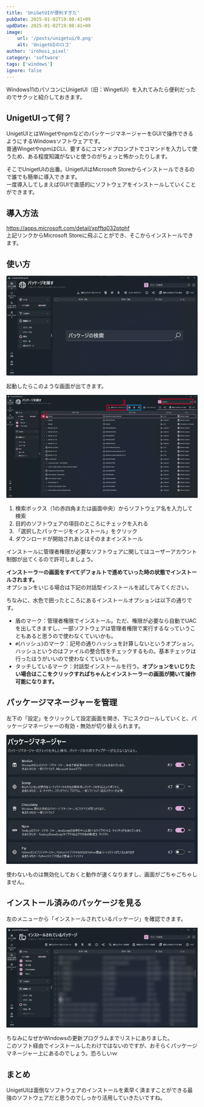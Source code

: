```yaml
---
title: 'UniGetUIが便利すぎた'
pubDate: 2025-01-02T19:08:41+09
updDate: 2025-01-02T19:08:41+09
image:
    url: '/posts/unigetui/0.png'
    alt: 'UnigetUIのロゴ'
author: 'irohosi_pixel'
category: 'software'
tags: ['windows']
ignore: false
---
```


Windows11のパソコンにUnigetUI（旧：WingetUI）を入れてみたら便利だったのでサクッと紹介しておきます。

## UnigetUIって何？

UnigetUIとはWingetやnpmなどのパッケージマネージャーをGUIで操作できるようにするWindowsソフトウェアです。  
普通WingetやnpmはCLI、要するにコマンドプロンプトでコマンドを入力して使うため、ある程度知識がないと使うのがちょっと怖かったりします。

そこでUnigetUIの出番。UnigetUIはMicrosoft Storeからインストールできるので誰でも簡単に導入できます。  
一度導入してしまえばGUIで直感的にソフトウェアをインストールしていくことができます。

## 導入方法

<https://apps.microsoft.com/detail/xpfftq032ptphf>  
上記リンクからMicrosoft Storeに飛ぶことができ、そこからインストールできます。  

## 使い方

![1.png](../assets/posts/unigetui/1.png)

起動したらこのような画面が出てきます。

![2.png](../assets//posts//unigetui/2.png)

1. 検索ボックス（1の赤四角または画面中央）からソフトウェア名を入力して検索
2. 目的のソフトウェアの項目のところにチェックを入れる
3. 「選択したパッケージをインストール」をクリック
4. ダウンロードが開始されあとはそのままインストール

インストールに管理者権限が必要なソフトウェアに関してはユーザーアカウント制御が出てくるので許可しましょう。

**インストーラーの画面をすべてデフォルトで進めていった時の状態でインストールされます。**  
オプションをいじる場合は下記の対話型インストールを試してみてください。

ちなみに、水色で囲ったところにあるインストールオプションは以下の通りです。

- 盾のマーク：管理者権限でインストール。ただ、権限が必要なら自動でUACを出してきますし、一部ソフトウェアは管理者権限で実行するなっていうこともあると思うので使わなくていいかも。
- `#`(ハッシュ)のマーク：記号の通りハッシュを計算しないというオプション。ハッシュというのはファイルの整合性をチェックするもの。基本チェックは行ったほうがいいので使わなくていいかも。
- タッチしているマーク：対話型インストールを行う。**オプションをいじりたい場合はここをクリックすればちゃんとインストーラーの画面が開いて操作可能になります。**

## パッケージマネージャーを管理

左下の「設定」をクリックして設定画面を開き、下にスクロールしていくと、パッケージマネージャーの有効・無効が切り替えられます。

![3.png](../assets/posts/unigetui/3.png)

使わないものは無効化しておくと動作が速くなりますし、画面がごちゃごちゃしません。

## インストール済みのパッケージを見る

左のメニューから「インストールされているパッケージ」を確認できます。

![4.png](../assets/posts/unigetui/4.png)

ちなみになぜかWindowsの更新プログラムまでリストにありました。  
このソフト経由でインストールしたわけではないのですが、おそらくパッケージマネージャー上にあるのでしょう。恐ろしいｗ

## まとめ

UnigetUIは面倒なソフトウェアのインストールを素早く済ますことができる最強のソフトウェアだと思うのでしっかり活用していきたいですね。
